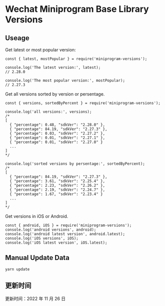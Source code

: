 
# Wechat Miniprogram Base Library Versions

## Useage

Get latest or most popular version:

```;
const { latest, mostPopular } = require('miniprogram-versions');

console.log('The latest version:', latest);
// 2.28.0

console.log('The most popular version:', mostPopular);
// 2.27.3

```

Get all versions sorted by version or persentage.

```
const { versions, sortedByPercent } = require('miniprogram-versions');

console.log('all versions:', versions);
/*
[
  { "percentage": 0.48, "sdkVer": "2.28.0" },
  { "percentage": 84.19, "sdkVer": "2.27.3" },
  { "percentage": 0.03, "sdkVer": "2.27.2" },
  { "percentage": 0.01, "sdkVer": "2.27.1" },
  { "percentage": 0.01, "sdkVer": "2.27.0" }
  ...
]
*/

console.log('sorted versions by persentage:', sortedByPercent);
/*
[
  { "percentage": 84.19, "sdkVer": "2.27.3" },
  { "percentage": 3.61, "sdkVer": "2.25.4" },
  { "percentage": 2.23, "sdkVer": "2.26.2" },
  { "percentage": 2.19, "sdkVer": "2.24.7" },
  { "percentage": 1.67, "sdkVer": "2.23.4" }
  ...
]
*/
```

Get versions in iOS or Android.

```
const { android, iOS } = require('miniprogram-versions');
console.log('android versions', android);
console.log('android latest version', android.latest);
console.log('iOS versions', iOS);
console.log('iOS latest version', iOS.latest);
```

## Manual Update Data

```
yarn update
```

## 更新时间

更新时间：2022 年 11 月 26 日
